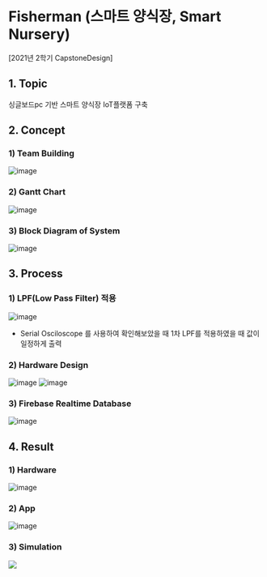 # Fisherman (스마트 양식장, Smart Nursery)
[2021년 2학기 CapstoneDesign] 

## 1. Topic
싱글보드pc 기반 스마트 양식장 IoT플랫폼 구축

## 2. Concept
### 1) Team Building
![image](https://user-images.githubusercontent.com/79623246/202881407-83109f21-245d-4c8c-880a-998238e52345.png)
### 2) Gantt Chart
![image](https://user-images.githubusercontent.com/79623246/202881431-9dd591ae-9af1-4adb-9127-4342cff86751.png)
### 3) Block Diagram of System
![image](https://user-images.githubusercontent.com/79623246/202881465-883afb2a-dc51-446c-a85e-53687ce343c9.png)

## 3. Process
### 1) LPF(Low Pass Filter) 적용
![image](https://user-images.githubusercontent.com/79623246/202884782-10b0f27a-8916-4932-a753-aecd4c32c896.png)
- Serial Osciloscope 를 사용하여 확인해보았을 때 1차 LPF를 적용하였을 때 값이 일정하게 출력
### 2) Hardware Design
![image](https://user-images.githubusercontent.com/79623246/202888462-33e67116-edbd-407d-8114-939ec9d5d69e.png)
![image](https://user-images.githubusercontent.com/79623246/202888465-24b2a734-e714-4125-8c4b-2f0858165494.png)
### 3) Firebase Realtime Database
![image](https://user-images.githubusercontent.com/79623246/202888878-e74cb3cc-d44f-4db4-a314-c7497ff4f14e.png)

## 4. Result
### 1) Hardware
![image](https://user-images.githubusercontent.com/79623246/202883292-66992fcd-233f-4049-b566-19501dd0b574.png)
### 2) App
![image](https://user-images.githubusercontent.com/79623246/202883280-f9dfd98f-dbf8-404e-bef0-db0e79c8aa8a.png)
### 3) Simulation
<img src='./src/simulation.gif'>
